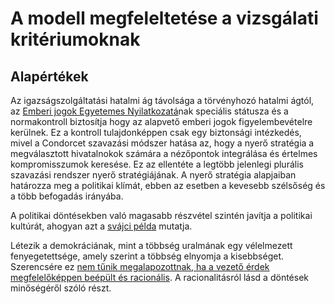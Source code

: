 # A modell megfeleltetése a vizsgálati kritériumoknak

## Alapértékek

Az igazságszolgáltatási hatalmi ág távolsága a törvényhozó hatalmi ágtól, az [Emberi jogok Egyetemes Nyilatkozatá](http://www.un.org/en/universal-declaration-human-rights/)nak speciális státusza és a normakontroll biztosítja hogy az alapvető emberi jogok figyelembevételre kerülnek. Ez a kontroll tulajdonképpen csak egy biztonsági intézkedés, mivel a Condorcet szavazási módszer hatása az, hogy a nyerő stratégia a megválasztott hivatalnokok számára a nézőpontok integrálása és értelmes kompromisszumok keresése. Ez az ellentéte a legtöbb jelenlegi plurális szavazási rendszer nyerő stratégiájának. A nyerő stratégia alapjaiban határozza meg a politikai klímát, ebben az esetben a kevesebb szélsőség és a több befogadás irányába.

A politikai döntésekben való magasabb részvétel szintén javítja a politikai kultúrát, ahogyan azt a [svájci példa](http://www.sciencedirect.com/science/article/pii/S0176268000000033) mutatja.

Létezik a demokráciának, mint a többség uralmának egy vélelmezett fenyegetettsége, amely szerint a többség elnyomja a kisebbséget. Szerencsére ez [nem tűnik megalapozottnak, ha a vezető érdek megfelelőképpen beépült és racionális](http://www.rrojasdatabank.info/borner/borner3.pdf). A racionalitásról lásd a döntések minőségéről szóló részt.




